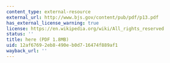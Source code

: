 ```yaml
---
content_type: external-resource
external_url: http://www.bjs.gov/content/pub/pdf/p13.pdf
has_external_license_warning: true
license: https://en.wikipedia.org/wiki/All_rights_reserved
status: ''
title: here (PDF 1.8MB)
uid: 12af6769-2eb8-490e-b0d7-16474f889af1
wayback_url: ''
---
```

